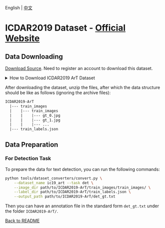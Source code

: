 English | [中文](../../cn/datasets/ic19_art_CN.md)

# ICDAR2019 Dataset - [Official Website](https://rrc.cvc.uab.es/?ch=14&com=introduction)

## Data Downloading

[Download Source](https://rrc.cvc.uab.es/?ch=14&com=downloads). Need to register an account to download this dataset.

<details>
    <summary>How to Download ICDAR2019 ArT Dataset</summary>

The ICDAR2019 images and annotations dataset can be downloaded from [here](https://rrc.cvc.uab.es/?ch=14&com=downloads)

For the images, the archived file `train_images.tar.gz` from the section "Task 1 and Task 3" needs to be downloaded. For the annotations, the .JSON file `train_labels.json` from the same section needs to be downloaded.

</details>

After downloading the dataset, unzip the files, after which the data structure should be like as follows (ignoring the archive files):
```txt
ICDAR2019-ArT
  |--- train_images
  |    |--- train_images
  |    |    |--- gt_0.jpg
  |    |    |--- gt_1.jpg
  |    |    |--- ...
  |--- train_labels.json
```

## Data Preparation

### For Detection Task

To prepare the data for text detection, you can run the following commands:

```bash
python tools/dataset_converters/convert.py \
    --dataset_name ic19_art --task det \
    --image_dir path/to/ICDAR2019-ArT/train_images/train_images/ \
    --label_dir path/to/ICDAR2019-ArT/train_labels.json \
    --output_path path/to/ICDAR2019-ArT/det_gt.txt
```

Then you can have an annotation file in the standard form `det_gt.txt` under the folder `ICDAR2019-ArT/`.

[Back to README](../../../tools/dataset_converters/README.md)
